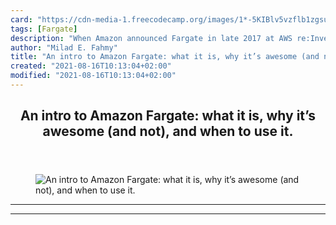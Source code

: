 ```yaml
---
card: "https://cdn-media-1.freecodecamp.org/images/1*-5KIBlv5vzflb1zgsu9WJg.jpeg"
tags: [Fargate]
description: "When Amazon announced Fargate in late 2017 at AWS re:Invent ("
author: "Milad E. Fahmy"
title: "An intro to Amazon Fargate: what it is, why it’s awesome (and not), and when to use it."
created: "2021-08-16T10:13:04+02:00"
modified: "2021-08-16T10:13:04+02:00"
---
```

<div class="site-wrapper">
<main id="site-main" class="site-main outer">
<div class="inner">
<article class="post-full post tag-fargate tag-docker tag-aws tag-tech tag-web-development ">
<header class="post-full-header">
<h1 class="post-full-title">An intro to Amazon Fargate: what it is, why it’s awesome (and not), and when to use it.</h1>
</header>
<figure class="post-full-image">
<picture>
<source media="(max-width: 700px)" sizes="1px" srcset="data:image/gif;base64,R0lGODlhAQABAIAAAAAAAP///yH5BAEAAAAALAAAAAABAAEAAAIBRAA7 1w">
<source media="(min-width: 701px)" sizes="(max-width: 800px) 400px,
(max-width: 1170px) 700px,
1400px" srcset="https://cdn-media-1.freecodecamp.org/images/1*-5KIBlv5vzflb1zgsu9WJg.jpeg 300w,
https://cdn-media-1.freecodecamp.org/images/1*-5KIBlv5vzflb1zgsu9WJg.jpeg 600w,
https://cdn-media-1.freecodecamp.org/images/1*-5KIBlv5vzflb1zgsu9WJg.jpeg 1000w,
https://cdn-media-1.freecodecamp.org/images/1*-5KIBlv5vzflb1zgsu9WJg.jpeg 2000w">
<img onerror="this.style.display='none'" src="https://cdn-media-1.freecodecamp.org/images/1*-5KIBlv5vzflb1zgsu9WJg.jpeg" alt="An intro to Amazon Fargate: what it is, why it’s awesome (and not), and when to use it.">
</picture>
</figure>
<section class="post-full-content">
<div class="post-content">
</div>
<hr>
<hr>
</section>
</article>
</div>
</main>
</div>
<!-- Google Tag Manager (noscript) -->
<!-- End Google Tag Manager (noscript) -->
